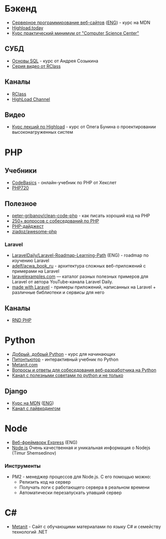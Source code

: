 # Бэкенд

- [Серверное программирование веб-сайтов](https://developer.mozilla.org/ru/docs/Learn/Server-side) ([ENG](https://developer.mozilla.org/en-US/docs/Learn/Server-side)) - курс на MDN
- [Highload.today](https://highload.today)
- [Курс практический минимум от "Computer Science Center"](https://www.youtube.com/playlist?list=PLlb7e2G7aSpT5DX9rQKnmZMK0DG7dWrUc)


## СУБД

- [Основы SQL](https://www.youtube.com/playlist?list=PLtPJ9lKvJ4oh5SdmGVusIVDPcELrJ2bsT) - курс от Андрея Созыкина
- [Серия видео от RClass](https://www.youtube.com/playlist?list=PLf30vI0hEi1v435cBmZSHkr1QAJdOk9mb)

## Каналы

- [RClass](https://www.youtube.com/c/Rclass)
- [HighLoad Channel](https://www.youtube.com/user/profyclub)

## Видео

- [Курс лекций по Highload](https://www.youtube.com/playlist?list=PL4_hYwCyhAvZuoK6Y0FaCh-25jEYtBvDo) - курс от Олега Бунина о проектировании высоконагруженных систем

# PHP

## Учебники

- [CodeBasics](https://ru.code-basics.com/languages/php) - онлайн-учебник по PHP от Хекслет
- [PHP720](https://php720.com/)

## Полезное

- [peter-gribanov/clean-code-php](https://github.com/peter-gribanov/clean-code-php) - как писать хороший код на PHP
- [250+ вопросов с собеседований по PHP](https://techrocks.ru/2021/04/18/250-php-job-interview-questions/)
- [PHP-дайджест](https://habr.com/ru/users/pronskiy/posts/)
- [ziadoz/awesome-php](https://github.com/ziadoz/awesome-php)

### Laravel

- [LaravelDaily/Laravel-Roadmap-Learning-Path](https://github.com/LaravelDaily/Laravel-Roadmap-Learning-Path) (ENG) - roadmap по изучению Laravel
- [adelf/acwa_book_ru](https://github.com/adelf/acwa_book_ru) - архитектура сложных веб-приложений с примерами на Laravel
- [laravelexamples.com](https://laravelexamples.com) — каталог разных полезных примеров для Laravel от автора YouTube-канала Laravel Daily.
- [made with Laravel](https://madewithlaravel.com) - примеры приложений, написанных на Laravel + различные библиотеки и сервисы для него

## Каналы

- [RND PHP](https://www.youtube.com/channel/UC1KvBdMDxZpsOecra6-Kw6g)

# Python

- [Добрый, добрый Python](https://www.youtube.com/playlist?list=PLA0M1Bcd0w8yWHh2V70bTtbVxJICrnJHd) - курс для начинающих
- [Питонтьютор](https://pythontutor.ru) - интерактивный учебник по Python
- [Metanit.com](https://metanit.com/python/)
- [Вопросы и ответы для собеседования веб-разработчика на Python](https://blog.pilosus.org/posts/2019/12/08/python-interview-questions-ru/)
- [Канал с полезными советами по python и не только](https://www.youtube.com/channel/UC9MK8SybZcrHR3CUV4NMy2g)

## Django

- [Курс на MDN](https://developer.mozilla.org/ru/docs/Learn/Server-side/Django) ([ENG](https://developer.mozilla.org/en-US/docs/Learn/Server-side/Django))
- [Канал с лайвкодингом](https://www.youtube.com/channel/UCO8aN1B8ncJM09rohGvOiCQ)

# Node

- [Веб-фреймворк Express](https://developer.mozilla.org/en-US/docs/Learn/Server-side/Express_Nodejs) (ENG)
- [Node.js](https://www.youtube.com/playlist?list=PLHhi8ymDMrQZmXEqIIlq2S9-Ibh9b_-rQ) Очень качественная и уникальная информация о Nodejs (Timur Shemsedinov)

### Инструменты

- PM2 - менеджер процессов для Node.js. С его помощью можно:
  - Релизить код на сервер
  - Получать логи с работающего сервера в реальном времени
  - Автоматически перезапускать упавший сервер

# C#
- [Metanit](https://metanit.com/sharp/) - Сайт с обучающими материалами по языку C# и семейству технологий .NET
